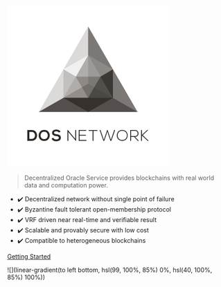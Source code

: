 ![logo](_media/logo-transparent.jpeg)

> Decentralized Oracle Service provides blockchains with real world data and computation power.

* :heavy_check_mark: Decentralized network without single point of failure
* :heavy_check_mark: Byzantine fault tolerant open-membership protocol
* :heavy_check_mark: VRF driven near real-time and verifiable result
* :heavy_check_mark: Scalable and provably secure with low cost
* :heavy_check_mark: Compatible to heterogeneous blockchains

[Getting Started](contents/blockchains/ethereum)

<!-- background image -->
![](linear-gradient(to left bottom, hsl(99, 100%, 85%) 0%, hsl(40, 100%, 85%) 100%))
